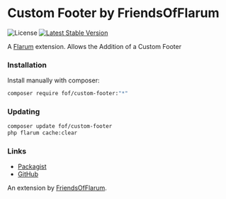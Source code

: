 # Custom Footer by FriendsOfFlarum

![License](https://img.shields.io/badge/license-MIT-blue.svg) [![Latest Stable Version](https://img.shields.io/packagist/v/fof/custom-footer.svg)](https://packagist.org/packages/fof/custom-footer)

A [Flarum](http://flarum.org) extension. Allows the Addition of a Custom Footer

### Installation

Install manually with composer:

```sh
composer require fof/custom-footer:"*"
```

### Updating

```sh
composer update fof/custom-footer
php flarum cache:clear
```

### Links

- [Packagist](https://packagist.org/packages/fof/custom-footer)
- [GitHub](https://github.com/FriendsOfFlarum/custom-footer)

An extension by [FriendsOfFlarum](https://github.com/FriendsOfFlarum).